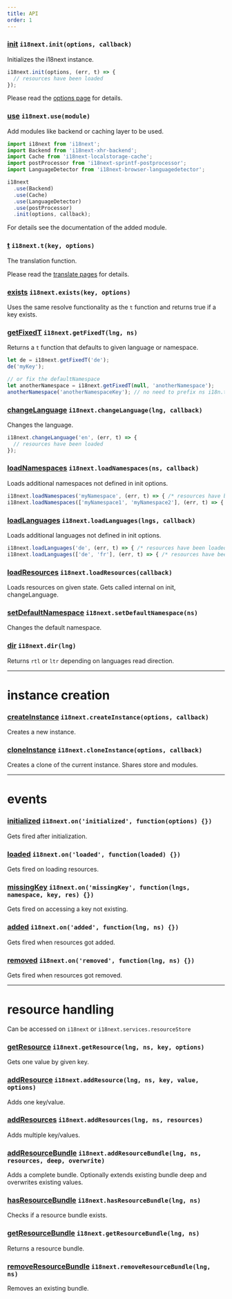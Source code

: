 ```yaml
---
title: API
order: 1
---
```


<a name="init"></a>
### [init](#init) `i18next.init(options, callback)`

Initializes the i18next instance.

```js
i18next.init(options, (err, t) => {
  // resources have been loaded
});
```

Please read the [options page](../options/) for details.

<a name="use"></a>
### [use](#use) `i18next.use(module)`

Add modules like backend or caching layer to be used.

```js
import i18next from 'i18next';
import Backend from 'i18next-xhr-backend';
import Cache from 'i18next-localstorage-cache';
import postProcessor from 'i18next-sprintf-postprocessor';
import LanguageDetector from 'i18next-browser-languagedetector';

i18next
  .use(Backend)
  .use(Cache)
  .use(LanguageDetector)
  .use(postProcessor)
  .init(options, callback);
```

For details see the documentation of the added module.

<a name="t"></a>
### [t](#t) `i18next.t(key, options)`

The translation function.

Please read the [translate pages](../../translate/) for details.

<a name="exists"></a>
### [exists](#exists) `i18next.exists(key, options)`

Uses the same resolve functionality as the `t` function and returns true if a key exists.

<a name="get-fixed-t"></a>
### [getFixedT](#get-fixed-t) `i18next.getFixedT(lng, ns)`

Returns a `t` function that defaults to given language or namespace.

```js
let de = i18next.getFixedT('de');
de('myKey');

// or fix the defaultNamespace
let anotherNamespace = i18next.getFixedT(null, 'anotherNamespace');
anotherNamespace('anotherNamespaceKey'); // no need to prefix ns i18n.t('anotherNamespace:anotherNamespaceKey');
```

<a name="change-language"></a>
### [changeLanguage](#change-language) `i18next.changeLanguage(lng, callback)`

Changes the language.

```js
i18next.changeLanguage('en', (err, t) => {
  // resources have been loaded
});
```

<a name="load-namespaces"></a>
### [loadNamespaces](#load-namespaces) `i18next.loadNamespaces(ns, callback)`

Loads additional namespaces not defined in init options.

```js
i18next.loadNamespaces('myNamespace', (err, t) => { /* resources have been loaded */ });
i18next.loadNamespaces(['myNamespace1', 'myNamespace2'], (err, t) => { /* resources have been loaded */ });
```

<a name="load-languages"></a>
### [loadLanguages](#load-languages) `i18next.loadLanguages(lngs, callback)`

Loads additional languages not defined in init options.

```js
i18next.loadLanguages('de', (err, t) => { /* resources have been loaded */ });
i18next.loadLanguages(['de', 'fr'], (err, t) => { /* resources have been loaded */ });
```

<a name="load-resources"></a>
### [loadResources](#load-resources) `i18next.loadResources(callback)`

Loads resources on given state. Gets called internal on init, changeLanguage.

<a name="set-default-namespace"></a>
### [setDefaultNamespace](#set-default-namespace) `i18next.setDefaultNamespace(ns)`

Changes the default namespace.

<a name="dir"></a>
### [dir](#dir) `i18next.dir(lng)`

Returns `rtl` or `ltr` depending on languages read direction.

----------

# instance creation

<a name="create-instance"></a>
### [createInstance](#create-instance) `i18next.createInstance(options, callback)`

Creates a new instance.

<a name="clone-instance"></a>
### [cloneInstance](#clone-instance) `i18next.cloneInstance(options, callback)`

Creates a clone of the current instance. Shares store and modules.


-----------

# events

<a name="on-initialized"></a>
### [initialized](#on-initialized) `i18next.on('initialized', function(options) {})`

Gets fired after initialization.

<a name="on-loaded"></a>
### [loaded](#on-loaded) `i18next.on('loaded', function(loaded) {})`

Gets fired on loading resources.

<a name="on-missing-key"></a>
### [missingKey](#on-missing-key) `i18next.on('missingKey', function(lngs, namespace, key, res) {})`

Gets fired on accessing a key not existing.

<a name="on-added"></a>
### [added](#on-added) `i18next.on('added', function(lng, ns) {})`

Gets fired when resources got added.

<a name="on-removed"></a>
### [removed](#on-removed) `i18next.on('removed', function(lng, ns) {})`

Gets fired when resources got removed.


---------

# resource handling

Can be accessed on `i18next` or `i18next.services.resourceStore`

<a name="get-resource"></a>
### [getResource](#get-resource) `i18next.getResource(lng, ns, key, options)`

Gets one value by given key.

<a name="add-resource"></a>
### [addResource](#add-resource) `i18next.addResource(lng, ns, key, value, options)`

Adds one key/value.

<a name="add-resources"></a>
### [addResources](#add-resources) `i18next.addResources(lng, ns, resources)`

Adds multiple key/values.

<a name="add-resource-bundle"></a>
### [addResourceBundle](#add-resource-bundle) `i18next.addResourceBundle(lng, ns, resources, deep, overwrite)`

Adds a complete bundle. Optionally extends existing bundle deep and overwrites existing values.

<a name="has-resource-bundle"></a>
### [hasResourceBundle](#has-resource-bundle) `i18next.hasResourceBundle(lng, ns)`

Checks if a resource bundle exists.

<a name="get-resource-bundle"></a>
### [getResourceBundle](#get-resource-bundle) `i18next.getResourceBundle(lng, ns)`

Returns a resource bundle.

<a name="remove-resource-bundle"></a>
### [removeResourceBundle](#remove-resource-bundle) `i18next.removeResourceBundle(lng, ns)`

Removes an existing bundle.
